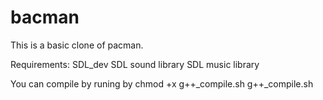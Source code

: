 bacman
======

This is a basic clone of pacman.

Requirements:
SDL_dev
SDL sound library
SDL music library

You can compile by runing by 
chmod +x g++_compile.sh
g++_compile.sh




